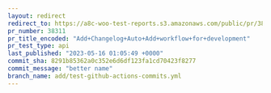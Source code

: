 ```yaml
---
layout: redirect
redirect_to: https://a8c-woo-test-reports.s3.amazonaws.com/public/pr/38311/api/index.html
pr_number: 38311
pr_title_encoded: "Add+Changelog+Auto+Add+workflow+for+development"
pr_test_type: api
last_published: "2023-05-16 01:05:49 +0000"
commit_sha: 8291b85362a0c352e6d6df123fa1cd70423f8277
commit_message: "better name"
branch_name: add/test-github-actions-commits.yml
---
```

